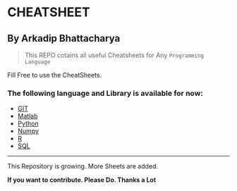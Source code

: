# CHEATSHEET
## By Arkadip Bhattacharya

> This REPO cotains all useful Cheatsheets for Any `Programming Language`

Fill Free to use the CheatSheets.

### The following language and Library is available for now:

- [GIT](https://github.com/darkmatter18/cheatsheet/tree/master/GIT)
- [Matlab](https://github.com/darkmatter18/cheatsheet/tree/master/Matlab)
- [Python](https://github.com/darkmatter18/cheatsheet/tree/master/Python)
- [Numpy](https://github.com/darkmatter18/cheatsheet/tree/master/Numpy)
- [R](https://github.com/darkmatter18/cheatsheet/tree/master/R)
- [SQL](https://github.com/darkmatter18/cheatsheet/tree/master/SQL)

---
This Repository is growing. More Sheets are added.

**If you want to contribute. Please Do. Thanks a Lot**
